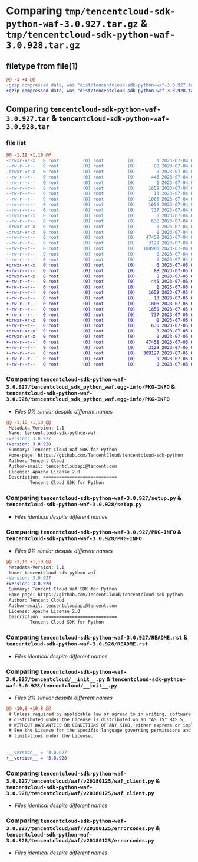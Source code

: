 # Comparing `tmp/tencentcloud-sdk-python-waf-3.0.927.tar.gz` & `tmp/tencentcloud-sdk-python-waf-3.0.928.tar.gz`

## filetype from file(1)

```diff
@@ -1 +1 @@
-gzip compressed data, was "dist/tencentcloud-sdk-python-waf-3.0.927.tar", last modified: Tue Jul  4 00:34:01 2023, max compression
+gzip compressed data, was "dist/tencentcloud-sdk-python-waf-3.0.928.tar", last modified: Wed Jul  5 00:37:47 2023, max compression
```

## Comparing `tencentcloud-sdk-python-waf-3.0.927.tar` & `tencentcloud-sdk-python-waf-3.0.928.tar`

### file list

```diff
@@ -1,19 +1,19 @@
-drwxr-xr-x   0 root         (0) root         (0)        0 2023-07-04 00:34:01.000000 tencentcloud-sdk-python-waf-3.0.927/
--rw-r--r--   0 root         (0) root         (0)       88 2023-07-04 00:34:01.000000 tencentcloud-sdk-python-waf-3.0.927/setup.cfg
-drwxr-xr-x   0 root         (0) root         (0)        0 2023-07-04 00:34:01.000000 tencentcloud-sdk-python-waf-3.0.927/tencentcloud_sdk_python_waf.egg-info/
--rw-r--r--   0 root         (0) root         (0)      445 2023-07-04 00:34:01.000000 tencentcloud-sdk-python-waf-3.0.927/tencentcloud_sdk_python_waf.egg-info/SOURCES.txt
--rw-r--r--   0 root         (0) root         (0)        1 2023-07-04 00:34:01.000000 tencentcloud-sdk-python-waf-3.0.927/tencentcloud_sdk_python_waf.egg-info/dependency_links.txt
--rw-r--r--   0 root         (0) root         (0)     1659 2023-07-04 00:34:01.000000 tencentcloud-sdk-python-waf-3.0.927/tencentcloud_sdk_python_waf.egg-info/PKG-INFO
--rw-r--r--   0 root         (0) root         (0)       13 2023-07-04 00:34:01.000000 tencentcloud-sdk-python-waf-3.0.927/tencentcloud_sdk_python_waf.egg-info/top_level.txt
--rw-r--r--   0 root         (0) root         (0)     1006 2023-07-04 00:34:01.000000 tencentcloud-sdk-python-waf-3.0.927/setup.py
--rw-r--r--   0 root         (0) root         (0)     1659 2023-07-04 00:34:01.000000 tencentcloud-sdk-python-waf-3.0.927/PKG-INFO
--rw-r--r--   0 root         (0) root         (0)      737 2023-07-04 00:34:01.000000 tencentcloud-sdk-python-waf-3.0.927/README.rst
-drwxr-xr-x   0 root         (0) root         (0)        0 2023-07-04 00:34:01.000000 tencentcloud-sdk-python-waf-3.0.927/tencentcloud/
--rw-r--r--   0 root         (0) root         (0)      630 2023-07-04 00:34:01.000000 tencentcloud-sdk-python-waf-3.0.927/tencentcloud/__init__.py
-drwxr-xr-x   0 root         (0) root         (0)        0 2023-07-04 00:34:01.000000 tencentcloud-sdk-python-waf-3.0.927/tencentcloud/waf/
-drwxr-xr-x   0 root         (0) root         (0)        0 2023-07-04 00:34:01.000000 tencentcloud-sdk-python-waf-3.0.927/tencentcloud/waf/v20180125/
--rw-r--r--   0 root         (0) root         (0)    47458 2023-07-04 00:34:01.000000 tencentcloud-sdk-python-waf-3.0.927/tencentcloud/waf/v20180125/waf_client.py
--rw-r--r--   0 root         (0) root         (0)     3129 2023-07-04 00:34:01.000000 tencentcloud-sdk-python-waf-3.0.927/tencentcloud/waf/v20180125/errorcodes.py
--rw-r--r--   0 root         (0) root         (0)   188980 2023-07-04 00:34:01.000000 tencentcloud-sdk-python-waf-3.0.927/tencentcloud/waf/v20180125/models.py
--rw-r--r--   0 root         (0) root         (0)        0 2023-07-04 00:34:01.000000 tencentcloud-sdk-python-waf-3.0.927/tencentcloud/waf/v20180125/__init__.py
--rw-r--r--   0 root         (0) root         (0)        0 2023-07-04 00:34:01.000000 tencentcloud-sdk-python-waf-3.0.927/tencentcloud/waf/__init__.py
+drwxr-xr-x   0 root         (0) root         (0)        0 2023-07-05 00:37:47.000000 tencentcloud-sdk-python-waf-3.0.928/
+-rw-r--r--   0 root         (0) root         (0)       88 2023-07-05 00:37:47.000000 tencentcloud-sdk-python-waf-3.0.928/setup.cfg
+drwxr-xr-x   0 root         (0) root         (0)        0 2023-07-05 00:37:47.000000 tencentcloud-sdk-python-waf-3.0.928/tencentcloud_sdk_python_waf.egg-info/
+-rw-r--r--   0 root         (0) root         (0)      445 2023-07-05 00:37:47.000000 tencentcloud-sdk-python-waf-3.0.928/tencentcloud_sdk_python_waf.egg-info/SOURCES.txt
+-rw-r--r--   0 root         (0) root         (0)        1 2023-07-05 00:37:47.000000 tencentcloud-sdk-python-waf-3.0.928/tencentcloud_sdk_python_waf.egg-info/dependency_links.txt
+-rw-r--r--   0 root         (0) root         (0)     1659 2023-07-05 00:37:47.000000 tencentcloud-sdk-python-waf-3.0.928/tencentcloud_sdk_python_waf.egg-info/PKG-INFO
+-rw-r--r--   0 root         (0) root         (0)       13 2023-07-05 00:37:47.000000 tencentcloud-sdk-python-waf-3.0.928/tencentcloud_sdk_python_waf.egg-info/top_level.txt
+-rw-r--r--   0 root         (0) root         (0)     1006 2023-07-05 00:37:47.000000 tencentcloud-sdk-python-waf-3.0.928/setup.py
+-rw-r--r--   0 root         (0) root         (0)     1659 2023-07-05 00:37:47.000000 tencentcloud-sdk-python-waf-3.0.928/PKG-INFO
+-rw-r--r--   0 root         (0) root         (0)      737 2023-07-05 00:37:47.000000 tencentcloud-sdk-python-waf-3.0.928/README.rst
+drwxr-xr-x   0 root         (0) root         (0)        0 2023-07-05 00:37:47.000000 tencentcloud-sdk-python-waf-3.0.928/tencentcloud/
+-rw-r--r--   0 root         (0) root         (0)      630 2023-07-05 00:37:47.000000 tencentcloud-sdk-python-waf-3.0.928/tencentcloud/__init__.py
+drwxr-xr-x   0 root         (0) root         (0)        0 2023-07-05 00:37:47.000000 tencentcloud-sdk-python-waf-3.0.928/tencentcloud/waf/
+drwxr-xr-x   0 root         (0) root         (0)        0 2023-07-05 00:37:47.000000 tencentcloud-sdk-python-waf-3.0.928/tencentcloud/waf/v20180125/
+-rw-r--r--   0 root         (0) root         (0)    47458 2023-07-05 00:37:47.000000 tencentcloud-sdk-python-waf-3.0.928/tencentcloud/waf/v20180125/waf_client.py
+-rw-r--r--   0 root         (0) root         (0)     3129 2023-07-05 00:37:47.000000 tencentcloud-sdk-python-waf-3.0.928/tencentcloud/waf/v20180125/errorcodes.py
+-rw-r--r--   0 root         (0) root         (0)   309127 2023-07-05 00:37:47.000000 tencentcloud-sdk-python-waf-3.0.928/tencentcloud/waf/v20180125/models.py
+-rw-r--r--   0 root         (0) root         (0)        0 2023-07-05 00:37:47.000000 tencentcloud-sdk-python-waf-3.0.928/tencentcloud/waf/v20180125/__init__.py
+-rw-r--r--   0 root         (0) root         (0)        0 2023-07-05 00:37:47.000000 tencentcloud-sdk-python-waf-3.0.928/tencentcloud/waf/__init__.py
```

### Comparing `tencentcloud-sdk-python-waf-3.0.927/tencentcloud_sdk_python_waf.egg-info/PKG-INFO` & `tencentcloud-sdk-python-waf-3.0.928/tencentcloud_sdk_python_waf.egg-info/PKG-INFO`

 * *Files 0% similar despite different names*

```diff
@@ -1,10 +1,10 @@
 Metadata-Version: 1.1
 Name: tencentcloud-sdk-python-waf
-Version: 3.0.927
+Version: 3.0.928
 Summary: Tencent Cloud Waf SDK for Python
 Home-page: https://github.com/TencentCloud/tencentcloud-sdk-python
 Author: Tencent Cloud
 Author-email: tencentcloudapi@tencent.com
 License: Apache License 2.0
 Description: ============================
         Tencent Cloud SDK for Python
```

### Comparing `tencentcloud-sdk-python-waf-3.0.927/setup.py` & `tencentcloud-sdk-python-waf-3.0.928/setup.py`

 * *Files identical despite different names*

### Comparing `tencentcloud-sdk-python-waf-3.0.927/PKG-INFO` & `tencentcloud-sdk-python-waf-3.0.928/PKG-INFO`

 * *Files 0% similar despite different names*

```diff
@@ -1,10 +1,10 @@
 Metadata-Version: 1.1
 Name: tencentcloud-sdk-python-waf
-Version: 3.0.927
+Version: 3.0.928
 Summary: Tencent Cloud Waf SDK for Python
 Home-page: https://github.com/TencentCloud/tencentcloud-sdk-python
 Author: Tencent Cloud
 Author-email: tencentcloudapi@tencent.com
 License: Apache License 2.0
 Description: ============================
         Tencent Cloud SDK for Python
```

### Comparing `tencentcloud-sdk-python-waf-3.0.927/README.rst` & `tencentcloud-sdk-python-waf-3.0.928/README.rst`

 * *Files identical despite different names*

### Comparing `tencentcloud-sdk-python-waf-3.0.927/tencentcloud/__init__.py` & `tencentcloud-sdk-python-waf-3.0.928/tencentcloud/__init__.py`

 * *Files 2% similar despite different names*

```diff
@@ -10,8 +10,8 @@
 # Unless required by applicable law or agreed to in writing, software
 # distributed under the License is distributed on an "AS IS" BASIS,
 # WITHOUT WARRANTIES OR CONDITIONS OF ANY KIND, either express or implied.
 # See the License for the specific language governing permissions and
 # limitations under the License.
 
 
-__version__ = '3.0.927'
+__version__ = '3.0.928'
```

### Comparing `tencentcloud-sdk-python-waf-3.0.927/tencentcloud/waf/v20180125/waf_client.py` & `tencentcloud-sdk-python-waf-3.0.928/tencentcloud/waf/v20180125/waf_client.py`

 * *Files identical despite different names*

### Comparing `tencentcloud-sdk-python-waf-3.0.927/tencentcloud/waf/v20180125/errorcodes.py` & `tencentcloud-sdk-python-waf-3.0.928/tencentcloud/waf/v20180125/errorcodes.py`

 * *Files identical despite different names*

